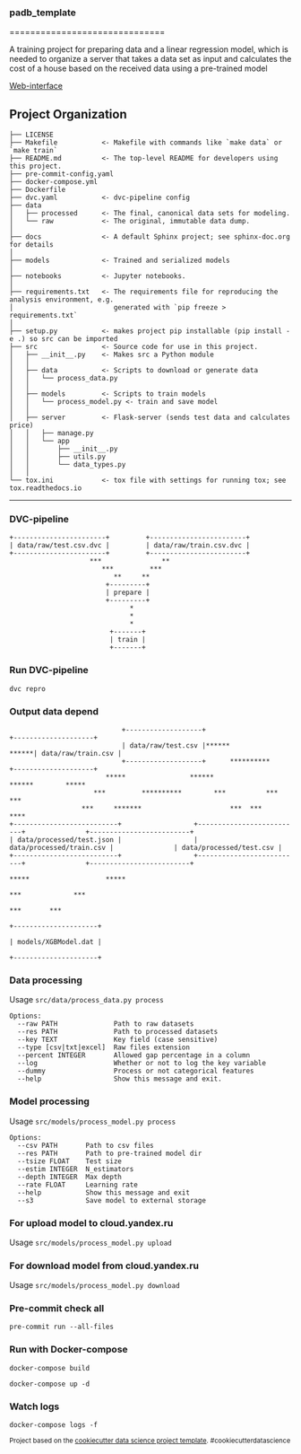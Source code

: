 ### padb_template
==============================

A training project for preparing data and a linear regression model, which is needed to organize a server that takes a data set as input and calculates the cost of a house based on the received data using a pre-trained model

[Web-interface](https://github.com/gfnIvanov/padb_web)

Project Organization
------------

    ├── LICENSE
    ├── Makefile           <- Makefile with commands like `make data` or `make train`
    ├── README.md          <- The top-level README for developers using this project.
    ├── pre-commit-config.yaml
    ├── docker-compose.yml
    ├── Dockerfile
    ├── dvc.yaml           <- dvc-pipeline config
    ├── data
    │   ├── processed      <- The final, canonical data sets for modeling.
    │   └── raw            <- The original, immutable data dump.
    │
    ├── docs               <- A default Sphinx project; see sphinx-doc.org for details
    │
    ├── models             <- Trained and serialized models
    │
    ├── notebooks          <- Jupyter notebooks.
    │
    ├── requirements.txt   <- The requirements file for reproducing the analysis environment, e.g.
    │                         generated with `pip freeze > requirements.txt`
    │
    ├── setup.py           <- makes project pip installable (pip install -e .) so src can be imported
    ├── src                <- Source code for use in this project.
    │   ├── __init__.py    <- Makes src a Python module
    │   │
    │   ├── data           <- Scripts to download or generate data
    │   │   └── process_data.py
    │   │
    │   ├── models         <- Scripts to train models 
    │   │   └── process_model.py <- train and save model
    │   │
    │   ├── server         <- Flask-server (sends test data and calculates price)
    │   │   ├── manage.py
    │   │   └── app 
    │   │       ├── __init__.py 
    │   │       ├── utils.py 
    │   │       └── data_types.py 
    │   │ 
    └── tox.ini            <- tox file with settings for running tox; see tox.readthedocs.io


--------

### DVC-pipeline

```
+-----------------------+         +------------------------+
| data/raw/test.csv.dvc |         | data/raw/train.csv.dvc |
+-----------------------+         +------------------------+
                    ***               **
                       ***         ***
                          **     **
                        +---------+
                        | prepare |
                        +---------+
                              *
                              *
                              *
                         +-------+
                         | train |
                         +-------+
```

### Run DVC-pipeline

```
dvc repro
```

### Output data depend

```
                            +-------------------+                      +--------------------+
                            | data/raw/test.csv |******          ******| data/raw/train.csv |
                            +-------------------+      **********      +--------------------+
                        *****                ******               ******        *****
                     ***         **********        ***          ***                  ***
                  ***     *******                      ***  ***                          **** 
+--------------------------+                  +--------------------------+               +-------------------------+
| data/processed/test.json |                  | data/processed/train.csv |               | data/processed/test.csv |
+--------------------------+                  +--------------------------+               +-------------------------+
                                                                     *****                   *****
                                                                          ***             ***
                                                                             ***       ***
                                                                        +---------------------+
                                                                        | models/XGBModel.dat |
                                                                        +---------------------+
```

### Data processing

Usage ```src/data/process_data.py process```

```
Options:
  --raw PATH              Path to raw datasets
  --res PATH              Path to processed datasets
  --key TEXT              Key field (case sensitive)
  --type [csv|txt|excel]  Raw files extension
  --percent INTEGER       Allowed gap percentage in a column
  --log                   Whether or not to log the key variable
  --dummy                 Process or not categorical features
  --help                  Show this message and exit.
```

### Model processing

Usage ```src/models/process_model.py process```

```
Options:
  --csv PATH       Path to csv files
  --res PATH       Path to pre-trained model dir
  --tsize FLOAT    Test size
  --estim INTEGER  N_estimators
  --depth INTEGER  Max depth
  --rate FLOAT     Learning rate
  --help           Show this message and exit
  --s3             Save model to external storage
```

### For upload model to cloud.yandex.ru

Usage ```src/models/process_model.py upload```

### For download model from cloud.yandex.ru

Usage ```src/models/process_model.py download```

### Pre-commit check all
```
pre-commit run --all-files
```

### Run with Docker-compose
```
docker-compose build

docker-compose up -d
```

### Watch logs
```
docker-compose logs -f
```

<p><small>Project based on the <a target="_blank" href="https://drivendata.github.io/cookiecutter-data-science/">cookiecutter data science project template</a>. #cookiecutterdatascience</small></p>
